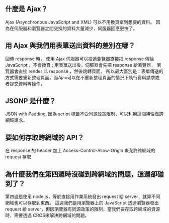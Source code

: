 ## 什麼是 Ajax？

Ajax (Asynchronous JavaScript and XML)
可以不用換頁拿到想要的資料。
因為在伺服器和瀏覽器之間交換的資料大量減少，伺服器回應更快了。
## 用 Ajax 與我們用表單送出資料的差別在哪？

回傳 response 時， 使用 Ajax 伺服器可以投過瀏覽器直接把 response 傳給 JavaScript ，不會換頁 ; 用表單送出後，伺服器會先把 response 給瀏覽器， 瀏覽器會直接 render 此 response ，然後跳轉頁面。
所以最大區別是：表單傳送的方式需要重新整理頁面，而Ajax可以在不重新整理頁面的情況下執行資料請求或者提交資料等操作，

## JSONP 是什麼？
JSON with Padding, 
因為 script 標籤不受同源政策限制，可以利用這個特性做跨網域請求。

## 要如何存取跨網域的 API？
在 response 的 header 加上 Access-Control-Allow-Origin 來允許跨網域的 request 存取

## 為什麼我們在第四週時沒碰到跨網域的問題，這週卻碰到了？
第四週是使用 node.js，等於直接用作業系統發出 request 給 server，就算不同網域也可以存取到東西。
這週我們是用瀏覽器上的 JavaScript 透過瀏覽器發出 request 給 server，但因瀏覽器有同源政策的限制，當我們要存取跨網域的資源時，需要透過 CROS來解決跨網域的問題。

